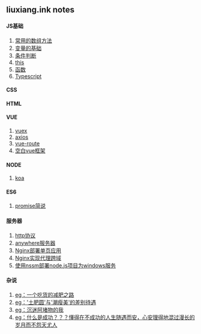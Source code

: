 ## liuxiang.ink notes
#### JS基础
1. [常用的数组方法](https://github.com/liuxiang112/liuxiang_ink-notes/blob/master/doc/Array.md)
2. [变量的基础]()
3. [条件判断]()
4. [this](https://github.com/liuxiang112/liuxiang_ink-notes/blob/master/doc/this.md)
5. [函数](https://github.com/liuxiang112/liuxiang_ink-notes/blob/master/doc/function.md)
6. [Typescript](https://github.com/liuxiang112/liuxiang_ink-notes/blob/master/doc/typescript.md)
#### CSS
#### HTML
#### VUE
1. [vuex]()
2. [axios]()
3. [vue-route](https://github.com/liuxiang112/liuxiang_ink-notes/blob/master/doc/vue-router.md)
4. [空白vue框架]()
#### NODE
1. [koa](https://github.com/liuxiang112/liuxiang_ink-notes/blob/master/doc/koa.md)
#### ES6
1. [promise简说](https://github.com/liuxiang112/liuxiang_ink-notes/blob/master/doc/promise.md)
#### 服务器
1. [http协议](https://github.com/liuxiang112/liuxiang_ink-notes/blob/master/doc/http.md)
2. [anywhere服务器](https://github.com/liuxiang112/liuxiang_ink-notes/blob/master/doc/anywhere_service.md)
3. [Nginx部署单页应用](https://github.com/liuxiang112/liuxiang_ink-notes/blob/master/doc/nginx.md)
4. [Nginx实现代理跨域](https://github.com/liuxiang112/liuxiang_ink-notes/blob/master/doc/nginx-proxy.md)
5. [使用nssm部署node.js项目为windows服务](https://github.com/liuxiang112/liuxiang_ink-notes/blob/master/doc/nssm.md)
#### 杂说
1. [eg：一个吃货的减肥之路]()
2. [eg：'土肥圆'与'潮瘦美'的差别待遇]()
3. [eg：沉迷阿堵物的我]()
4. [eg：什么是成功？？？懂得在不成功的人生随遇而安，心安理得地混过漫长的岁月而不怨天尤人]()
